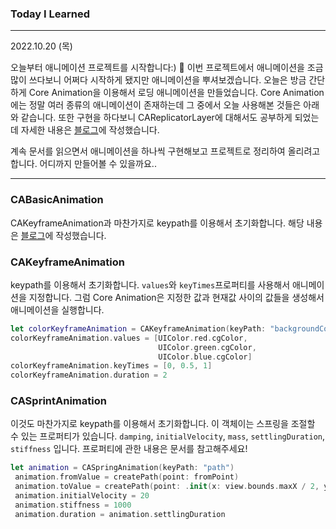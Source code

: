 ### Today I Learned

----

2022.10.20 (목)

오늘부터 애니메이션 프로젝트를 시작합니다:) 🚀 이번 프로젝트에서 애니메이션을 조금 많이 쓰다보니 어쩌다 시작하게 됐지만 애니메이션을 뿌셔보겠습니다. 오늘은 방금 간단하게 Core Animation을 이용해서 로딩 애니메이션을 만들었습니다. Core Animation에는 정말 여러 종류의 애니메이션이 존재하는데 그 중에서 오늘 사용해본 것들은 아래와 같습니다. 또한 구현을 하다보니 CAReplicatorLayer에 대해서도 공부하게 되었는데 자세한 내용은 [블로그]( [블로그](https://wodyios.tistory.com/69))에 작성했습니다. 

계속 문서를 읽으면서 애니메이션을 하나씩 구현해보고 프로젝트로 정리하여 올리려고 합니다. 어디까지 만들어볼 수 있을까요..

----

### CABasicAnimation

CAKeyframeAnimation과 마찬가지로 keypath를 이용해서 초기화합니다. 해당 내용은 [블로그](https://wodyios.tistory.com/25)에 작성했습니다.

### CAKeyframeAnimation

keypath를 이용해서 초기화합니다. `values`와 `keyTimes`프로퍼티를 사용해서 애니메이션을 지정합니다. 그럼 Core Animation은 지정한 값과 현재값 사이의 값들을 생성해서 애니메이션을 실행합니다. 

```swift
let colorKeyframeAnimation = CAKeyframeAnimation(keyPath: "backgroundColor")
colorKeyframeAnimation.values = [UIColor.red.cgColor,
                                 UIColor.green.cgColor,
                                 UIColor.blue.cgColor]
colorKeyframeAnimation.keyTimes = [0, 0.5, 1]
colorKeyframeAnimation.duration = 2
```

### CASprintAnimation

이것도 마찬가지로 keypath를 이용해서 초기화합니다. 이 객체이는 스프링을 조절할 수 있는 프로퍼티가 있습니다. `damping`, `initialVelocity`, `mass`, `settlingDuration`, `stiffness` 입니다. 프로퍼티에 관한 내용은 문서를 참고해주세요!

```swift
let animation = CASpringAnimation(keyPath: "path")
 animation.fromValue = createPath(point: fromPoint)
 animation.toValue = createPath(point: .init(x: view.bounds.maxX / 2, y: 100))
 animation.initialVelocity = 20
 animation.stiffness = 1000
 animation.duration = animation.settlingDuration
```

